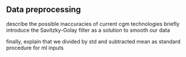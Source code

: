 

## Data preprocessing

describe the possible inaccuracies of current cgm technologies
briefly introduce the  Savitzky-Golay filter as a solution to smooth our data

finally, explain that we divided by std and subtracted mean as standard procedure for ml inputs


